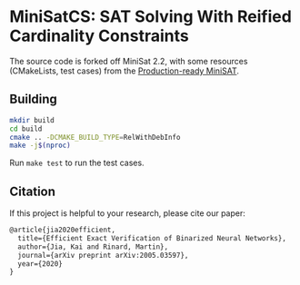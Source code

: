# MiniSatCS: SAT Solving With Reified Cardinality Constraints

The source code is forked off MiniSat 2.2, with some resources (CMakeLists, test cases) from the [Production-ready MiniSAT](https://github.com/master-keying/minisat).


## Building

```sh
mkdir build
cd build
cmake .. -DCMAKE_BUILD_TYPE=RelWithDebInfo
make -j$(nproc)
```

Run `make test` to run the test cases.

## Citation

If this project is helpful to your research, please cite our paper:
```txt
@article{jia2020efficient,
  title={Efficient Exact Verification of Binarized Neural Networks},
  author={Jia, Kai and Rinard, Martin},
  journal={arXiv preprint arXiv:2005.03597},
  year={2020}
}
```
